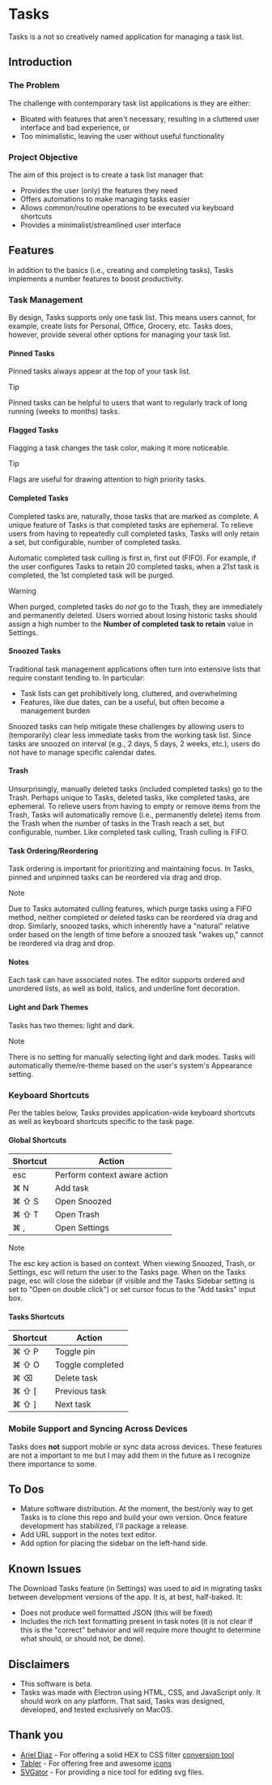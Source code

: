 # Tasks
Tasks is a not so creatively named application for managing a task list.

## Introduction

### The Problem
The challenge with contemporary task list applications is they are either:

* Bloated with features that aren't necessary, resulting in a cluttered user interface and bad experience, or
* Too minimalistic, leaving the user without useful functionality

### Project Objective
The aim of this project is to create a task list manager that:

* Provides the user (only) the features they need
* Offers automations to make managing tasks easier
* Allows common/routine operations to be executed via keyboard shortcuts
* Provides a minimalist/streamlined user interface

## Features
In addition to the basics (i.e., creating and completing tasks), Tasks implements a number features to boost productivity.

### Task Management
By design, Tasks supports only one task list. This means users cannot, for example, create lists for Personal, Office, Grocery, etc. Tasks does, however, provide several other options for managing your task list.

#### Pinned Tasks
Pinned tasks always appear at the top of your task list.
> [!TIP]
> Pinned tasks can be helpful to users that want to regularly track of long running (weeks to months) tasks.

#### Flagged Tasks
Flagging a task changes the task color, making it more noticeable.
> [!TIP]
> Flags are useful for drawing attention to high priority tasks.

#### Completed Tasks
Completed tasks are, naturally, those tasks that are marked as complete. A unique feature of Tasks is that completed tasks are ephemeral. To relieve users from having to repeatedly cull completed tasks, Tasks will only retain a set, but configurable, number of completed tasks.

Automatic completed task culling is first in, first out (FIFO). For example, if the user configures Tasks to retain 20 completed tasks, when a 21st task is completed, the 1st completed task will be purged.

> [!WARNING]
> When purged, completed tasks do *not* go to the Trash, they are immediately and permanently deleted. Users worried about losing historic tasks should assign a high number to the **Number of completed task to retain** value in Settings.

#### Snoozed Tasks
Traditional task management applications often turn into extensive lists that require constant tending to. In particular:
* Task lists can get prohibitively long, cluttered, and overwhelming
* Features, like due dates, can be a useful, but often become a management burden

Snoozed tasks can help mitigate these challenges by allowing users to (temporarily) clear less immediate tasks from the working task list. Since tasks are snoozed on interval (e.g., 2 days, 5 days, 2 weeks, etc.), users do not have to manage specific calendar dates.

#### Trash
Unsurprisingly, manually deleted tasks (included completed tasks) go to the Trash. Perhaps unique to Tasks, deleted tasks, like completed tasks, are ephemeral. To relieve users from having to empty or remove items from the Trash, Tasks will automatically remove (i.e., permanently delete) items from the Trash when the number of tasks in the Trash reach a set, but configurable, number. Like completed task culling, Trash culling is FIFO.

#### Task Ordering/Reordering
Task ordering is important for prioritizing and maintaining focus. In Tasks, pinned and unpinned tasks can be reordered via drag and drop.

> [!NOTE]
> Due to Tasks automated culling features, which purge tasks using a FIFO method, neither completed or deleted tasks can be reordered via drag and drop. Similarly, snoozed tasks, which inherently have a "natural" relative order based on the length of time before a snoozed task "wakes up," cannot be reordered via drag and drop.

#### Notes
Each task can have associated notes. The editor supports ordered and unordered lists, as well as bold, italics, and underline font decoration.

#### Light and Dark Themes
Tasks has two themes: light and dark.

> [!NOTE]
> There is no setting for manually selecting light and dark modes. Tasks will automatically theme/re-theme based on the user's system's Appearance setting.

### Keyboard Shortcuts
Per the tables below, Tasks provides application-wide keyboard shortcuts as well as keyboard shortcuts specific to the task page.

#### Global Shortcuts

| Shortcut         | Action                     |
|------------------|----------------------------|
| esc              | Perform context aware action |
| ⌘ N              | Add task                   |
| ⌘ ⇧ S            | Open Snoozed               |
| ⌘ ⇧ T            | Open Trash                 |
| ⌘ ,              | Open Settings              |

> [!NOTE]
> The esc key action is based on context. When viewing Snoozed, Trash, or Settings, esc will return the user to the Tasks page. When on the Tasks page, esc will close the  sidebar (if visible and the Tasks Sidebar setting is set to "Open on double click") or set cursor focus to the "Add tasks" input box.

#### Tasks Shortcuts

| Shortcut          | Action               |
|-------------------|----------------------|
| ⌘ ⇧ P            | Toggle pin           |
| ⌘ ⇧ O            | Toggle completed      |
| ⌘ ⌫              | Delete task          |
| ⌘ ⇧ [            | Previous task        |
| ⌘ ⇧ ]            | Next task            |

### Mobile Support and Syncing Across Devices
Tasks does **not** support mobile or sync data across devices. These features are not a important to me but I may add them in the future as I recognize there importance to some.

## To Dos
* Mature software distribution. At the moment, the best/only way to get Tasks is to clone this repo and build your own version. Once feature development has stabilized, I'll package a release.
* Add URL support in the notes text editor.
* Add option for placing the sidebar on the left-hand side.

## Known Issues
The Download Tasks feature (in Settings) was used to aid in migrating tasks between development versions of the app. It is, at best, half-baked. It:
* Does not produce well formatted JSON (this will be fixed)
* Includes the rich text formatting present in task notes (it is not clear if this is the "correct" behavior and will require more thought to determine what should, or should not, be done).

## Disclaimers
* This software is beta.
* Tasks was made with Electron using HTML, CSS, and JavaScript only. It should work on any platform. That said, Tasks was designed, developed, and tested exclusively on MacOS.

## Thank you
* [Ariel Diaz](https://github.com/fullmetalbrackets) - For offering a solid HEX to CSS filter [conversion tool](https://cssfiltergenerator.lol/)
* [Tabler](https://tabler.io/) - For offering free and awesome [icons](https://tabler.io/icons)
* [SVGator](https://www.svgator.com/) - For providing a nice tool for editing svg files.